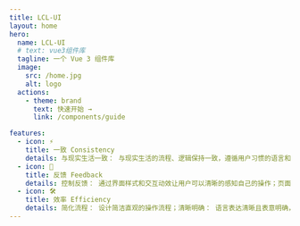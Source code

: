 ```yaml
---
title: LCL-UI
layout: home
hero:
  name: LCL-UI
  # text: vue3组件库
  tagline: 一个 Vue 3 组件库
  image:
    src: /home.jpg
    alt: logo
  actions:
    - theme: brand
      text: 快速开始 →
      link: /components/guide

features:
  - icon: ⚡️
    title: 一致 Consistency
    details: 与现实生活一致： 与现实生活的流程、逻辑保持一致，遵循用户习惯的语言和概念；在界面中一致： 所有的元素和结构需保持一致，比如：设计样式、图标和文本、元素的位置等。
  - icon: 🖖
    title: 反馈 Feedback
    details: 控制反馈： 通过界面样式和交互动效让用户可以清晰的感知自己的操作；页面反馈： 操作后，通过页面元素的变化清晰地展现当前状态。
  - icon: 🛠️
    title: 效率 Efficiency
    details: 简化流程： 设计简洁直观的操作流程；清晰明确： 语言表达清晰且表意明确，让用户快速理解进而作出决策；帮助用户识别： 界面简单直白，让用户快速识别而非回忆，减少用户记忆负担。
---
```


